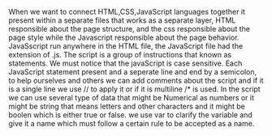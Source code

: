 When we want to connect HTML,CSS,JavaScript languages together it present within a separate files that works as a separate layer, HTML responsible about the page structure, and the css responsible about the page style while the Javascript responsible about the page behavior. JavaSscript run anywhere in the HTML file, the JavaScript file had the extension of .js. The script is a group of instructions that known as statements. We must notice that the javaScript is case sensitive. Each JavaScript statement present and a seperate line and end by a semicolon, to help ourselves and others we can add comments about the script and if it is a single line we use // to apply it or if it is multiline /* is used. In the script we can use several type of data that might be Numerical as numbers or it might be string that means letters and other characters and it might be boolen which is either true or false. we use var to clarify the variable and give it a name which must follow a certain rule to be accepted as a name.  